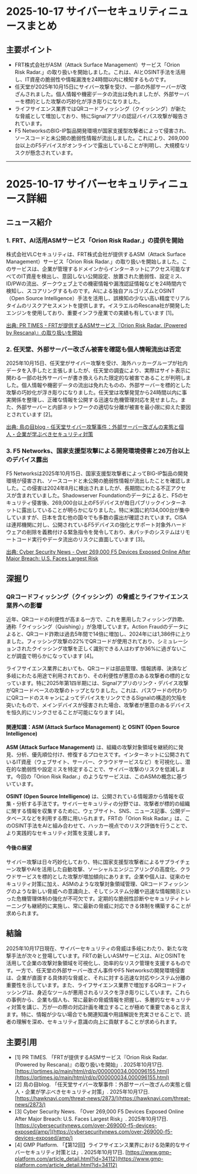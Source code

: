 # 2025-10-17 サイバーセキュリティニュースまとめ

## 主要ポイント

*   FRT株式会社がASM（Attack Surface Management）サービス「Orion Risk Radar.」の取り扱いを開始しました。これは、AIとOSINT手法を活用し、IT資産の脆弱性や情報漏洩を24時間以内に検知するものです。
*   任天堂が2025年10月15日にサイバー攻撃を受け、一部の外部サーバーが改ざんされました。個人情報や機密データの流出は免れましたが、外部サーバーを標的とした攻撃の巧妙化が浮き彫りになりました。
*   ライフサイエンス業界ではQRコードフィッシング（クイッシング）が新たな脅威として増加しており、特にSignalアプリの認証バイパス攻撃が報告されています。
*   F5 NetworksのBIG-IP製品開発環境が国家支援型攻撃者によって侵害され、ソースコードと未公開の脆弱性情報が流出しました。これにより、269,000台以上のF5デバイスがオンラインで露出していることが判明し、大規模なリスクが懸念されています。

---

# 2025-10-17 サイバーセキュリティニュース詳細

## ニュース紹介

### 1. FRT、AI活用ASMサービス「Orion Risk Radar.」の提供を開始

株式会社VLCセキュリティは、FRT株式会社が提供するASM（Attack Surface Management）サービス「Orion Risk Radar.」の取り扱いを開始しました。このサービスは、企業が管理するドメインからインターネットにアクセス可能なすべてのIT資産を検出し、意図しない公開設定、放置された脆弱性、設定ミス、ID/PWの流出、ダークウェブ上での機密情報や漏洩認証情報などを24時間内で検知し、スコアリングするものです。AIによる独自アルゴリズムとOSINT（Open Source Intelligence）手法を活用し、誤検知の少ない高い精度でリアルタイムのリスクアセスメントを提供します。イスラエルのRescana社が開発したエンジンを使用しており、重要インフラ産業での実績も有しています [1]。

[出典: PR TIMES - FRTが提供するASMサービス『Orion Risk Radar. (Powered by Rescana)』の取り扱いを開始](https://prtimes.jp/main/html/rd/p/000000034.000096155.html)

### 2. 任天堂、外部サーバー改ざん被害を確認も個人情報流出は否定

2025年10月15日、任天堂がサイバー攻撃を受け、海外ハッカーグループが社内データを入手したと主張しましたが、任天堂の調査により、実際はサイト表示に関わる一部の社外サーバーが書き換えられた限定的な被害であることが判明しました。個人情報や機密データの流出は免れたものの、外部サーバーを標的とした攻撃の巧妙化が浮き彫りになりました。任天堂は攻撃発覚から24時間以内に事実関係を整理し、正確な情報を公開する迅速な危機管理対応を見せました。また、外部サーバーと内部ネットワークの適切な分離が被害を最小限に抑えた要因とされています [2]。

[出典: 鳥の目blog - 任天堂サイバー攻撃事件：外部サーバー改ざんの実態と個人・企業が学ぶべきセキュリティ対策](https://hawknavi.com/threat-news/2873/)

### 3. F5 Networks、国家支援型攻撃による開発環境侵害と26万台以上のデバイス露出

F5 Networksは2025年10月15日、国家支援型攻撃者によってBIG-IP製品の開発環境が侵害され、ソースコードと未公開の脆弱性情報が流出したことを確認しました。この侵害は2024年8月に検出されましたが、長期間にわたる不正アクセスが含まれていました。Shadowserver Foundationのデータによると、F5のセキュリティ侵害後、269,000台以上のF5デバイスが毎日パブリックインターネットに露出していることが明らかになりました。特に米国に約134,000台が集中していますが、日本を含む他の国々でも多数の露出が確認されています。CISAは連邦機関に対し、公開されているF5デバイスの強化とサポート対象外ハードウェアの削除を義務付ける緊急指令を発令しており、未パッチのシステムはリモートコード実行やデータ流出のリスクに直面しています [3]。

[出典: Cyber Security News - Over 269,000 F5 Devices Exposed Online After Major Breach: U.S. Faces Largest Risk](https://cybersecuritynews.com/over-269000-f5-devices-exposed/amp/)

## 深掘り

### QRコードフィッシング（クイッシング）の脅威とライフサイエンス業界への影響

近年、QRコードの利便性が高まる一方で、これを悪用したフィッシング詐欺、通称「クイッシング（Quishing）」が急増しています。Action Fraudのデータによると、QRコード詐欺は過去5年間で14倍に増加し、2024年には1,386件に上りました。フィッシング攻撃の22%でQRコードが使用されており、シミュレーションされたクイッシング攻撃を正しく識別できる人はわずか36%に過ぎないことが調査で明らかになっています [4]。

ライフサイエンス業界においても、QRコードは部品管理、情報誘導、決済など多岐にわたる用途で利用されており、その利便性が悪意のある攻撃者の標的となっています。特に2025年第1四半期には、Signalアプリのリンク・デバイス攻撃がQRコードベースの攻撃のトップとなりました。これは、パスワードの代わりにQRコードのスキャンによってデバイスをリンクできるSignalの構造的欠陥を突いたもので、メインデバイスが侵害された場合、攻撃者が悪意のあるデバイスを恒久的にリンクさせることが可能になります [4]。

#### 関連知識：ASM (Attack Surface Management) と OSINT (Open Source Intelligence)

**ASM (Attack Surface Management)** は、組織の攻撃対象領域を継続的に発見、分析、優先順位付け、修復するプロセスです。インターネットに公開されているIT資産（ウェブサイト、サーバー、クラウドサービスなど）を可視化し、潜在的な脆弱性や設定ミスを特定することで、サイバー攻撃のリスクを低減します。今回の「Orion Risk Radar.」のようなサービスは、このASMの概念に基づいています。

**OSINT (Open Source Intelligence)** は、公開されている情報源から情報を収集・分析する手法です。サイバーセキュリティの分野では、攻撃者が標的の組織に関する情報を収集するために、ウェブサイト、SNS、ニュース記事、公開データベースなどを利用する際に用いられます。FRTの「Orion Risk Radar.」は、このOSINT手法をAIと組み合わせて、ハッカー視点でのリスク評価を行うことで、より実践的なセキュリティ対策を支援します。

#### 今後の展望

サイバー攻撃は日々巧妙化しており、特に国家支援型攻撃者によるサプライチェーン攻撃やAIを活用した自動攻撃、ソーシャルエンジニアリングの高度化、クラウドサービスを標的とした攻撃が増加傾向にあります。企業や個人は、従来のセキュリティ対策に加え、ASMのような攻撃対象領域管理、QRコードフィッシングのような新しい脅威への意識向上、そしてシステム分離や迅速な情報開示といった危機管理体制の強化が不可欠です。定期的な脆弱性診断やセキュリティトレーニングも継続的に実施し、常に最新の脅威に対応できる体制を構築することが求められます。

## 結論

2025年10月17日現在、サイバーセキュリティの脅威は多岐にわたり、新たな攻撃手法が次々と登場しています。FRTの新しいASMサービスは、AIとOSINTを活用して企業の攻撃対象領域を可視化し、効率的なリスク管理を支援するものです。一方で、任天堂の外部サーバー改ざん事件やF5 Networksの開発環境侵害は、企業が直面する具体的な脅威と、それに対する迅速な対応やシステム分離の重要性を示しています。また、ライフサイエンス業界で増加するQRコードフィッシングは、身近なツールが悪用されるリスクを浮き彫りにしています。これらの事例から、企業も個人も、常に最新の脅威情報を把握し、多層的なセキュリティ対策を講じ、万が一の際の対応計画を確立することが極めて重要であると言えます。特に、情報が少ない場合でも関連知識や用語解説を充実させることで、読者の理解を深め、セキュリティ意識の向上に貢献することが求められます。

## 主要引用

*   [1] PR TIMES. 「FRTが提供するASMサービス『Orion Risk Radar. (Powered by Rescana)』の取り扱いを開始」. 2025年10月17日. [https://prtimes.jp/main/html/rd/p/000000034.000096155.html](https://prtimes.jp/main/html/rd/p/000000034.000096155.html)
*   [2] 鳥の目blog. 「任天堂サイバー攻撃事件：外部サーバー改ざんの実態と個人・企業が学ぶべきセキュリティ対策」. 2025年10月17日. [https://hawknavi.com/threat-news/2873/](https://hawknavi.com/threat-news/2873/)
*   [3] Cyber Security News. 「Over 269,000 F5 Devices Exposed Online After Major Breach: U.S. Faces Largest Risk」. 2025年10月17日. [https://cybersecuritynews.com/over-269000-f5-devices-exposed/amp/](https://cybersecuritynews.com/over-269000-f5-devices-exposed/amp/)
*   [4] GMP Platform. 「【第12回】ライフサイエンス業界における効果的なサイバーセキュリティ対策とは」. 2025年10月17日. [https://www.gmp-platform.com/article_detail.html?id=34112](https://www.gmp-platform.com/article_detail.html?id=34112)

